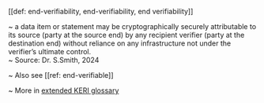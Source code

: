 [[def: end-verifiability, end-verifiability, end verifiability]]

~ a data item or statement may be cryptographically securely attributable to its source (party at the source end) by any recipient verifier (party at the destination end) without reliance on any infrastructure not under the verifier’s ultimate control.  
~ Source: Dr. S.Smith, 2024

~ Also see [[ref: end-verifiable]]

~ More in <a href="https://weboftrust.github.io/WOT-terms/docs/glossary/end-verifiability">extended KERI glossary</a>

